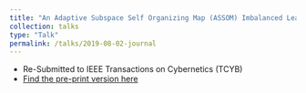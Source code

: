 ```yaml
---
title: "An Adaptive Subspace Self Organizing Map (ASSOM) Imbalanced Learning with Applications to EEG"
collection: talks
type: "Talk"
permalink: /talks/2019-08-02-journal
---
```


* Re-Submitted to IEEE Transactions on Cybernetics (TCYB)
* [Find the pre-print version here](https://arxiv.org/abs/1906.02772)


